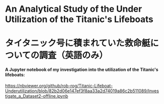 # An Analytical Study of the Under Utilization of the Titanic's Lifeboats

# タイタニック号に積まれていた救命艇についての調査（英語のみ）

#### A Jupyter notebook of my investigation into the utilization of the Titanic's lifeboats:

https://nbviewer.org/github/rob-rog/Titanic-Lifeboat-Underutilization/blob/82b2d06e147ef3f8aa33a2d74019a86c2b511089/Investigate_a_Dataset2-offline.ipynb
